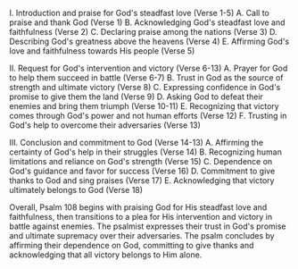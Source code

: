 I. Introduction and praise for God's steadfast love (Verse 1-5)
    A. Call to praise and thank God (Verse 1)
    B. Acknowledging God's steadfast love and faithfulness (Verse 2)
    C. Declaring praise among the nations (Verse 3)
    D. Describing God's greatness above the heavens (Verse 4)
    E. Affirming God's love and faithfulness towards His people (Verse 5)

II. Request for God's intervention and victory (Verse 6-13)
    A. Prayer for God to help them succeed in battle (Verse 6-7)
    B. Trust in God as the source of strength and ultimate victory (Verse 8)
    C. Expressing confidence in God's promise to give them the land (Verse 9)
    D. Asking God to defeat their enemies and bring them triumph (Verse 10-11)
    E. Recognizing that victory comes through God's power and not human efforts (Verse 12)
    F. Trusting in God's help to overcome their adversaries (Verse 13)

III. Conclusion and commitment to God (Verse 14-13)
    A. Affirming the certainty of God's help in their struggles (Verse 14)
    B. Recognizing human limitations and reliance on God's strength (Verse 15)
    C. Dependence on God's guidance and favor for success (Verse 16)
    D. Commitment to give thanks to God and sing praises (Verse 17)
    E. Acknowledging that victory ultimately belongs to God (Verse 18)

Overall, Psalm 108 begins with praising God for His steadfast love and faithfulness, then transitions to a plea for His intervention and victory in battle against enemies. The psalmist expresses their trust in God's promise and ultimate supremacy over their adversaries. The psalm concludes by affirming their dependence on God, committing to give thanks and acknowledging that all victory belongs to Him alone.